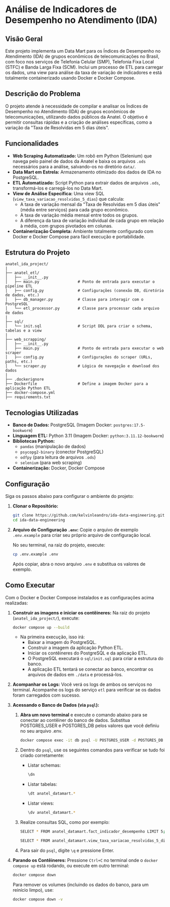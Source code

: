 # Análise de Indicadores de Desempenho no Atendimento (IDA)

## Visão Geral

Este projeto implementa um Data Mart para os Índices de Desempenho no Atendimento (IDA) de grupos econômicos de telecomunicações no Brasil, com foco nos serviços de Telefonia Celular (SMP), Telefonia Fixa Local (STFC) e Banda Larga Fixa (SCM). Inclui um processo de ETL para carregar os dados, uma view para análise da taxa de variação de indicadores e está totalmente containerizado usando Docker e Docker Compose.

## Descrição do Problema

O projeto atende à necessidade de compilar e analisar os Índices de Desempenho no Atendimento (IDA) de grupos econômicos de telecomunicações, utilizando dados públicos da Anatel. O objetivo é permitir consultas rápidas e a criação de análises específicas, como a variação da "Taxa de Resolvidas em 5 dias úteis".

## Funcionalidades

- **Web Scraping Automatizado:** Um robô em Python (Selenium) que navega pelo painel de dados da Anatel e baixa os arquivos `.ods` necessários para a análise, salvando-os no diretório `data/`.
- **Data Mart em Estrela:** Armazenamento otimizado dos dados de IDA no PostgreSQL.
- **ETL Automatizado:** Script Python para extrair dados de arquivos `.ods`, transformá-los e carregá-los no Data Mart.
- **View de Análise Específica:** Uma view SQL (`view_taxa_variacao_resolvidas_5_dias`) que calcula:
  - A taxa de variação mensal da "Taxa de Resolvidas em 5 dias úteis" (média entre serviços) para cada grupo econômico.
  - A taxa de variação média mensal entre todos os grupos.
  - A diferença da taxa de variação individual de cada grupo em relação à média, com grupos pivotados em colunas.
- **Containerização Completa:** Ambiente totalmente configurado com Docker e Docker Compose para fácil execução e portabilidade.

## Estrutura do Projeto

```
anatel_ida_project/
|
├── anatel_etl/
│   ├── __init__.py
│   ├── main.py                 # Ponto de entrada para executar o pipeline ETL
│   ├── config.py               # Configurações (conexão DB, diretório de dados, etc.)
│   ├── db_manager.py           # Classe para interagir com o PostgreSQL
│   └── etl_processor.py        # Classe para processar cada arquivo de dados
|
├── sql/
│   └── init.sql                # Script DDL para criar o schema, tabelas e a view
|
├── web_scrapping/
│   ├── __init__.py
│   ├── main.py                 # Ponto de entrada para executar o web scraper
│   ├── config.py               # Configurações do scraper (URLs, paths, etc.)
│   └── scraper.py              # Lógica de navegação e download dos dados
|
├── .dockerignore
├── Dockerfile                  # Define a imagem Docker para a aplicação Python ETL
├── docker-compose.yml
├── requirements.txt
```

## Tecnologias Utilizadas

- **Banco de Dados:** PostgreSQL (Imagem Docker: `postgres:17.5-bookworm`)
- **Linguagem ETL:** Python 3.11 (Imagem Docker: `python:3.11.12-bookworm`)
- **Bibliotecas Python:**
  - `pandas` (manipulação de dados)
  - `psycopg2-binary` (conector PostgreSQL)
  - `odfpy` (para leitura de arquivos `.ods`)
  - `selenium` (para web scraping)
- **Containerização:** Docker, Docker Compose

## Configuração

Siga os passos abaixo para configurar o ambiente do projeto:

1.  **Clonar o Repositório:**

    ```bash
    git clone https://github.com/kelvinleandro/ida-data-engineering.git
    cd ida-data-engineering
    ```

2.  **Arquivo de Configuração `.env`:**
    Copie o arquivo de exemplo `.env.example` para criar seu próprio arquivo de configuração local.

    No seu terminal, na raiz do projeto, execute:

    ```bash
    cp .env.example .env
    ```

    Após copiar, abra o novo arquivo `.env` e substitua os valores de exemplo.

## Como Executar

Com o Docker e Docker Compose instalados e as configurações acima realizadas:

1.  **Construir as imagens e iniciar os contêineres:**
    Na raiz do projeto (`anatel_ida_project/`), execute:

    ```bash
    docker compose up --build
    ```

    - Na primeira execução, isso irá:
      - Baixar a imagem do PostgreSQL.
      - Construir a imagem da aplicação Python ETL.
      - Iniciar os contêineres do PostgreSQL e da aplicação ETL.
      - O PostgreSQL executará o `sql/init.sql` para criar a estrutura do banco.
      - A aplicação ETL tentará se conectar ao banco, encontrar os arquivos de dados em `./data` e processá-los.

2.  **Acompanhar os Logs:**
    Você verá os logs de ambos os serviços no terminal. Acompanhe os logs do serviço `etl` para verificar se os dados foram carregados com sucesso.

3.  **Acessando o Banco de Dados (via `psql`):**

    1. **Abra um novo terminal** e execute o comando abaixo para se conectar ao contêiner do banco de dados. Substitua POSTGRES_USER e POSTGRES_DB pelos valores que você definiu no seu arquivo .env.

       ```bash
       docker compose exec -it db psql -U POSTGRES_USER -d POSTGRES_DB
       ```

    2. Dentro do `psql`, use os seguintes comandos para verificar se tudo foi criado corretamente:

       - Listar schemas:

         ```bash
         \dn
         ```

       - Listar tabelas:

         ```bash
         \dt anatel_datamart.*
         ```

       - Listar views:
         ```bash
         \dv anatel_datamart.*
         ```

    3. Realize consultas SQL, como por exemplo:

       ```bash
       SELECT * FROM anatel_datamart.fact_indicador_desempenho LIMIT 5;
       ```

       ```bash
       SELECT * FROM anatel_datamart.view_taxa_variacao_resolvidas_5_dias LIMIT 5;
       ```

    4. Para sair do `psql`, digite `\q` e pressione Enter.

4.  **Parando os Contêineres:**
    Pressione `Ctrl+C` no terminal onde o `docker compose up` está rodando, ou execute em outro terminal:
    ```bash
    docker compose down
    ```
    Para remover os volumes (incluindo os dados do banco, para um reinício limpo), use:
    ```bash
    docker compose down -v
    ```
